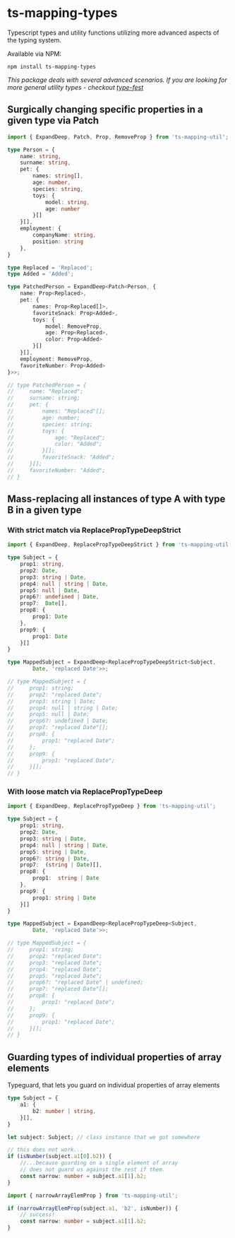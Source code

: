 # ts-mapping-types

Typescript types and utility functions utilizing more advanced aspects of the typing system. 

Available via NPM:

`npm install ts-mapping-types`

*This package deals with several advanced scenarios. If you are looking for more general utility types - checkout [type-fest](https://github.com/sindresorhus/type-fest)*

## Surgically changing specific properties in a given type via Patch

```typescript
import { ExpandDeep, Patch, Prop, RemoveProp } from 'ts-mapping-util';

type Person = {
    name: string,
    surname: string,
    pet: {
        names: string[],
        age: number,
        species: string,
        toys: {
            model: string,
            age: number
        }[]
    }[],
    employment: {
        companyName: string,
        position: string
    },
}

type Replaced = 'Replaced';
type Added = 'Added';

type PatchedPerson = ExpandDeep<Patch<Person, {
    name: Prop<Replaced>,
    pet: {
        names: Prop<Replaced[]>,
        favoriteSnack: Prop<Added>,
        toys: {
            model: RemoveProp,
            age: Prop<Replaced>,
            color: Prop<Added>
        }[]
    }[],
    employment: RemoveProp,
    favoriteNumber: Prop<Added>
}>>;

// type PatchedPerson = {
//     name: "Replaced";
//     surname: string;
//     pet: {
//         names: "Replaced"[];
//         age: number;
//         species: string;
//         toys: {
//             age: "Replaced";
//             color: "Added";
//         }[];
//         favoriteSnack: "Added";
//     }[];
//     favoriteNumber: "Added";
// }
```

## Mass-replacing all instances of type A with type B in a given type

### With strict match via ReplacePropTypeDeepStrict
```typescript
import { ExpandDeep, ReplacePropTypeDeepStrict } from 'ts-mapping-util';

type Subject = {
    prop1: string, 
    prop2: Date,
    prop3: string | Date,
    prop4: null | string | Date,
    prop5: null | Date,
    prop6?: undefined | Date,
    prop7:  Date[],
    prop8: {
        prop1: Date
    },
    prop9: {
        prop1: Date
    }[]
}

type MappedSubject = ExpandDeep<ReplacePropTypeDeepStrict<Subject, 
        Date, 'replaced Date'>>;

// type MappedSubject = {
//     prop1: string;
//     prop2: "replaced Date";
//     prop3: string | Date;
//     prop4: null | string | Date;
//     prop5: null | Date;
//     prop6?: undefined | Date;
//     prop7: "replaced Date"[];
//     prop8: {
//         prop1: "replaced Date";
//     };
//     prop9: {
//         prop1: "replaced Date";
//     }[];
// }
```

### With loose match via ReplacePropTypeDeep

```typescript
import { ExpandDeep, ReplacePropTypeDeep } from 'ts-mapping-util';

type Subject = {
    prop1: string, 
    prop2: Date,
    prop3: string | Date,
    prop4: null | string | Date,
    prop5: string | Date,
    prop6?: string | Date,
    prop7:  (string | Date)[],
    prop8: {
        prop1:  string | Date
    },
    prop9: {
        prop1: string | Date
    }[]
}

type MappedSubject = ExpandDeep<ReplacePropTypeDeep<Subject, 
        Date, 'replaced Date'>>;

// type MappedSubject = {
//     prop1: string;
//     prop2: "replaced Date";
//     prop3: "replaced Date";
//     prop4: "replaced Date";
//     prop5: "replaced Date";
//     prop6?: "replaced Date" | undefined;
//     prop7: "replaced Date"[];
//     prop8: {
//         prop1: "replaced Date";
//     };
//     prop9: {
//         prop1: "replaced Date";
//     }[];
// }
```

## Guarding types of individual properties of array elements

Typeguard, that lets you guard on individual properties of array elements

```typescript 
type Subject = {
    a1: {
        b2: number | string,   
    }[],
}

let subject: Subject; // class instance that we got somewhere

// this does not work...
if (isNumber(subject.a1[0].b2)) {
    //...because guarding on a single element of array
    // does not guard us against the rest if them.
    const narrow: number = subject.a1[1].b2;
}

import { narrowArrayElemProp } from 'ts-mapping-util';

if (narrowArrayElemProp(subject.a1, 'b2', isNumber)) {
    // success!
    const narrow: number = subject.a1[1].b2;
}

```
